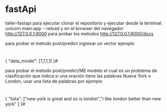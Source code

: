 # fastApi
taller-fastapi
para ejecutar clonar el repositorio y ejecutar desde la terminal:
uvicorn main:app --reload
y en el browser del navegador http://127.0.0.1:8000
para probar los metodos http://127.0.0.1:8000/docs



para probar el metodo post/predict  ingresar un vector ejemplo 
#
{
  "data_model": [1,1,1,1]
}#

para probar el metodo post/predict/ME modelo el cual es un problema de clasificación que indica si una oración tiene las palabras Nueva York o London, usar una lista de palabras por ejemplo

#
{
  "lista": ["new york is great and so is london","i like london better than new york" ]
}#
